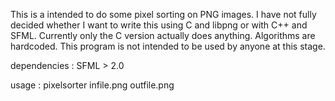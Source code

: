 This is a intended to do some pixel sorting on PNG images. I have not fully decided whether I want to write this using C and libpng or with C++ and SFML. Currently only the C version actually does anything.
Algorithms are hardcoded. This program is not intended to be used by anyone at this stage.

dependencies : SFML > 2.0

usage : pixelsorter infile.png outfile.png 

